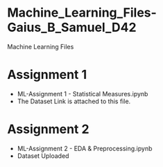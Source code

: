 # Machine_Learning_Files-Gaius_B_Samuel_D42
Machine Learning Files

# Assignment 1
- ML-Assignment 1 - Statistical Measures.ipynb
- The Dataset Link is attached to this file.

# Assignment 2
- ML-Assignment 2 - EDA & Preprocessing.ipynb
- Dataset Uploaded
